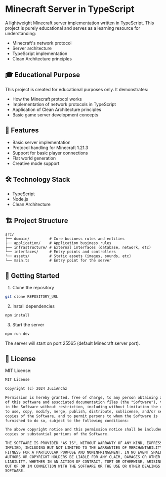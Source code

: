 # Minecraft Server in TypeScript

A lightweight Minecraft server implementation written in TypeScript. This project is purely educational and serves as a learning resource for understanding:

- Minecraft's network protocol
- Server architecture
- TypeScript implementation
- Clean Architecture principles

## 🎓 Educational Purpose

This project is created for educational purposes only. It demonstrates:

- How the Minecraft protocol works
- Implementation of network protocols in TypeScript
- Application of Clean Architecture principles
- Basic game server development concepts

## 🚀 Features

- Basic server implementation
- Protocol handling for Minecraft 1.21.3
- Support for basic player connections
- Flat world generation
- Creative mode support

## 🛠️ Technology Stack

- TypeScript
- Node.js
- Clean Architecture

## 🏗️ Project Structure

```plaintext file="tree.txt"
src/
├── domain/         # Core business rules and entities
├── application/    # Application business rules
├── infrastructure/ # External interfaces (database, network, etc)
└── interfaces/     # Entry points and controllers
└── assets/         # Static assets (images, sounds, etc)
└── main.ts         # Entry point for the server
```

## 🚦 Getting Started

1. Clone the repository
```bash
git clone REPOSITORY_URL
```

2. Install dependencies
```bash
npm install
```

3. Start the server
```bash
npm run dev
```
The server will start on port 25565 (default Minecraft server port).

## 📝 License

MIT License:

```markdown file="LICENSE" type="markdown"
MIT License

Copyright (c) 2024 JuLiAnChz

Permission is hereby granted, free of charge, to any person obtaining a copy
of this software and associated documentation files (the "Software"), to deal
in the Software without restriction, including without limitation the rights
to use, copy, modify, merge, publish, distribute, sublicense, and/or sell
copies of the Software, and to permit persons to whom the Software is
furnished to do so, subject to the following conditions:

The above copyright notice and this permission notice shall be included in all
copies or substantial portions of the Software.

THE SOFTWARE IS PROVIDED "AS IS", WITHOUT WARRANTY OF ANY KIND, EXPRESS OR
IMPLIED, INCLUDING BUT NOT LIMITED TO THE WARRANTIES OF MERCHANTABILITY,
FITNESS FOR A PARTICULAR PURPOSE AND NONINFRINGEMENT. IN NO EVENT SHALL THE
AUTHORS OR COPYRIGHT HOLDERS BE LIABLE FOR ANY CLAIM, DAMAGES OR OTHER
LIABILITY, WHETHER IN AN ACTION OF CONTRACT, TORT OR OTHERWISE, ARISING FROM,
OUT OF OR IN CONNECTION WITH THE SOFTWARE OR THE USE OR OTHER DEALINGS IN THE
SOFTWARE.
```